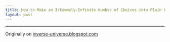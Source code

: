 ```yaml
---
title: How to Make an Irksomely-Infinite Number of Choices into Plain Ol' "Yes or No" (the Hard Way, of Course)
layout: post
---
```


------------------------------------------------------

Originally on [inverse-universe.blogspot.com](https://inverse-universe.blogspot.com/2010/02/phase-3-how-to-make-irksomely-infinite.html)
